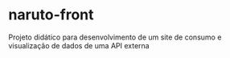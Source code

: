 # naruto-front
Projeto didático para desenvolvimento de um site de consumo e visualização de dados de uma API externa
